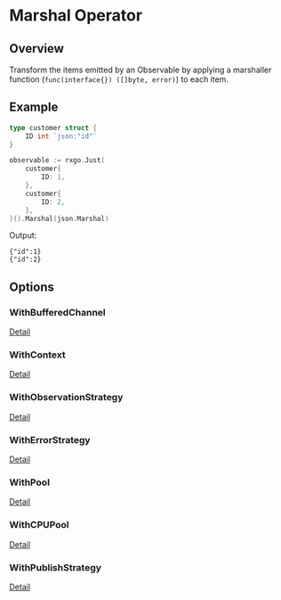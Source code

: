 # Marshal Operator

## Overview

Transform the items emitted by an Observable by applying a marshaller function (`func(interface{}) ([]byte, error)`) to each item.

## Example

```go
type customer struct {
	ID int `json:"id"`
}

observable := rxgo.Just(
	customer{
		ID: 1,
	},
	customer{
		ID: 2,
	},
)().Marshal(json.Marshal)
```

Output:

```
{"id":1}
{"id":2}
```

## Options

### WithBufferedChannel

[Detail](options.md#withbufferedchannel)

### WithContext

[Detail](options.md#withcontext)

### WithObservationStrategy

[Detail](options.md#withobservationstrategy)

### WithErrorStrategy

[Detail](options.md#witherrorstrategy)

### WithPool

[Detail](options.md#withpool)

### WithCPUPool

[Detail](options.md#withcpupool)

### WithPublishStrategy

[Detail](options.md#withpublishstrategy)